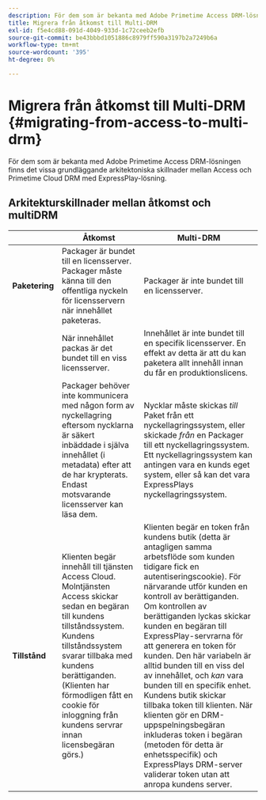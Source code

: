 ```yaml
---
description: För dem som är bekanta med Adobe Primetime Access DRM-lösningen finns det vissa grundläggande arkitektoniska skillnader mellan Access och Primetime Cloud DRM med ExpressPlay-lösning.
title: Migrera från åtkomst till Multi-DRM
exl-id: f5e4cd88-091d-4049-933d-1c72ceeb2efb
source-git-commit: be43bbbd1051886c8979ff590a3197b2a7249b6a
workflow-type: tm+mt
source-wordcount: '395'
ht-degree: 0%

---
```


# Migrera från åtkomst till Multi-DRM {#migrating-from-access-to-multi-drm}

För dem som är bekanta med Adobe Primetime Access DRM-lösningen finns det vissa grundläggande arkitektoniska skillnader mellan Access och Primetime Cloud DRM med ExpressPlay-lösning.

## Arkitekturskillnader mellan åtkomst och multiDRM

|  | Åtkomst | Multi-DRM |
|---|---|---|
| **Paketering** | Packager är bundet till en licensserver. Packager måste känna till den offentliga nyckeln för licensservern när innehållet paketeras. | Packager är inte bundet till en licensserver. |
|  | När innehållet packas är det bundet till en viss licensserver. | Innehållet är inte bundet till en specifik licensserver. En effekt av detta är att du kan paketera allt innehåll innan du får en produktionslicens. |
|  | Packager behöver inte kommunicera med någon form av nyckellagring eftersom nycklarna är säkert inbäddade i själva innehållet (i metadata) efter att de har krypterats. Endast motsvarande licensserver kan läsa dem. | Nycklar måste skickas *till* Paket från ett nyckellagringssystem, eller skickade *från* en Packager till ett nyckellagringssystem. Ett nyckellagringssystem kan antingen vara en kunds eget system, eller så kan det vara ExpressPlays nyckellagringssystem. |
| **Tillstånd** | Klienten begär innehåll till tjänsten Access Cloud. Molntjänsten Access skickar sedan en begäran till kundens tillståndssystem. Kundens tillståndssystem svarar tillbaka med kundens berättiganden. (Klienten har förmodligen fått en cookie för inloggning från kundens servrar innan licensbegäran görs.) | Klienten begär en token från kundens butik (detta är antagligen samma arbetsflöde som kunden tidigare fick en autentiseringscookie). För närvarande utför kunden en kontroll av berättiganden. Om kontrollen av berättiganden lyckas skickar kunden en begäran till ExpressPlay-servrarna för att generera en token för kunden. Den här variabeln är alltid bunden till en viss del av innehållet, och *kan* vara bunden till en specifik enhet. Kundens butik skickar tillbaka token till klienten. När klienten gör en DRM-uppspelningsbegäran inkluderas token i begäran (metoden för detta är enhetsspecifik) och ExpressPlays DRM-server validerar token utan att anropa kundens server. |
